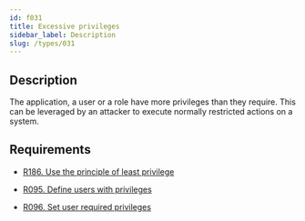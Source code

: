 ```yaml
---
id: f031
title: Excessive privileges
sidebar_label: Description
slug: /types/031
---
```


## Description

The application, a user or a role have more privileges than they require.
This can be leveraged by an attacker to execute normally restricted actions on
a system.

## Requirements

- [R186. Use the principle of least privilege](https://docs.fluidattacks.com/criteria/system/186)

- [R095. Define users with privileges](https://fluidattacks.com/products/rules/list/095/)

- [R096. Set user required privileges](https://fluidattacks.com/products/rules/list/096/)
